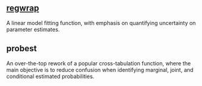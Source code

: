 ## [regwrap](https://raw.githubusercontent.com/harmonyluce/regwrap/main/regwrap)
A linear model fitting function, with emphasis on quantifying uncertainty on parameter estimates.

## probest
An over-the-top rework of a popular cross-tabulation function, where the main objective is to reduce confusion when identifying marginal, joint, and conditional estimated probabilities.
